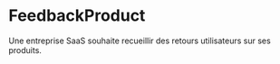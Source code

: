 # FeedbackProduct
Une entreprise SaaS souhaite recueillir des retours utilisateurs sur ses produits.
